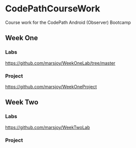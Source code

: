 # CodePathCourseWork
Course work for the CodePath Android (Observer) Bootcamp

## Week One
### Labs
https://github.com/marsjoy/WeekOneLab/tree/master
### Project
https://github.com/marsjoy/WeekOneProject

## Week Two
### Labs
https://github.com/marsjoy/WeekTwoLab
### Project

